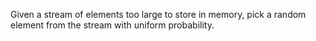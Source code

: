 Given a stream of elements too large to store in memory, pick a random element
from the stream with uniform probability.